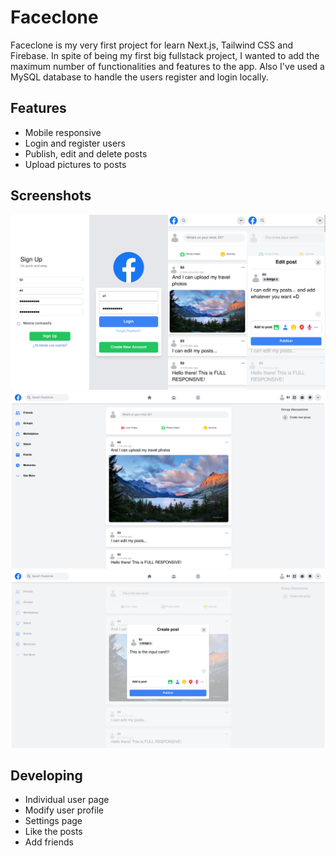 # Faceclone 

Faceclone is my very first project for learn Next.js, Tailwind CSS and Firebase. In spite of being my first big fullstack project, I wanted to add the maximum number of functionalities and features to the app. Also I've used a MySQL database to handle the users register and login locally.

## Features

- Mobile responsive
- Login and register users
- Publish, edit and delete posts
- Upload pictures to posts
    

## Screenshots

![](images/mobile_example.jpg)
![](images/example_1.jpg)
![](images/example_2.jpg)

## Developing

- Individual user page
- Modify user profile
- Settings page
- Like the posts
- Add friends
